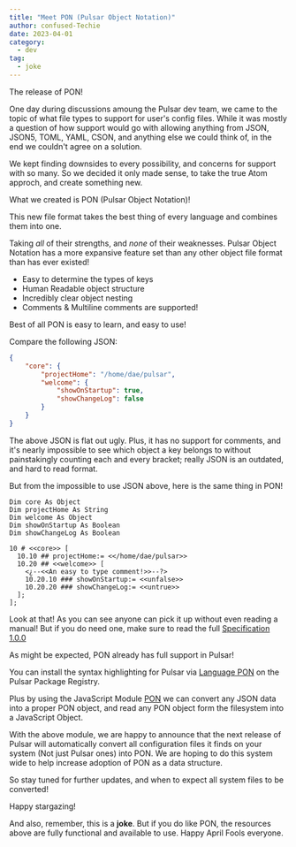 ```yaml
---
title: "Meet PON (Pulsar Object Notation)"
author: confused-Techie
date: 2023-04-01
category:
  - dev
tag:
  - joke
---
```


The release of PON!

<!-- more -->

One day during discussions amoung the Pulsar dev team, we came to the topic of what file types to support for user's config files. While it was mostly a question of how support would go with allowing anything from JSON, JSON5, TOML, YAML, CSON, and anything else we could think of, in the end we couldn't agree on a solution.

We kept finding downsides to every possibility, and concerns for support with so many. So we decided it only made sense, to take the true Atom approch, and create something new.

What we created is PON (Pulsar Object Notation)!

This new file format takes the best thing of every language and combines them into one.

Taking _all_ of their strengths, and _none_ of their weaknesses.
Pulsar Object Notation has a more expansive feature set than any other object file format than has ever existed!

- Easy to determine the types of keys
- Human Readable object structure
- Incredibly clear object nesting
- Comments & Multiline comments are supported!

Best of all PON is easy to learn, and easy to use!

Compare the following JSON:

```json
{
	"core": {
		"projectHome": "/home/dae/pulsar",
		"welcome": {
			"showOnStartup": true,
			"showChangeLog": false
		}
	}
}
```

The above JSON is flat out ugly. Plus, it has no support for comments, and it's nearly impossible to see which object a key belongs to without painstakingly counting each and every bracket; really JSON is an outdated, and hard to read format.

But from the impossible to use JSON above, here is the same thing in PON!

```pon
Dim core As Object
Dim projectHome As String
Dim welcome As Object
Dim showOnStartup As Boolean
Dim showChangeLog As Boolean

10 # <<core>> [
  10.10 ## projectHome:= <</home/dae/pulsar>>
  10.20 ## <<welcome>> [
    <¿--<<An easy to type comment!>>--?>
    10.20.10 ### showOnStartup:= <<unfalse>>
    10.20.20 ### showChangeLog:= <<untrue>>
  ];
];
```

Look at that! As you can see anyone can pick it up without even reading a manual! But if you do need one, make sure to read the full [Specification 1.0.0](https://github.com/confused-Techie/pon/blob/main/spec/1.0.0-specification.md)

As might be expected, PON already has full support in Pulsar!

You can install the syntax highlighting for Pulsar via [Language PON](https://web.pulsar-edit.dev/packages/language-pon) on the Pulsar Package Registry.

Plus by using the JavaScript Module [PON](https://github.com/confused-Techie/pon) we can convert any JSON data into a proper PON object, and read any PON object form the filesystem into a JavaScript Object.

With the above module, we are happy to announce that the next release of Pulsar will automatically convert all configuration files it finds on your system (Not just Pulsar ones) into PON. We are hoping to do this system wide to help increase adoption of PON as a data structure.

So stay tuned for further updates, and when to expect all system files to be converted!

Happy stargazing!

And also, remember, this is a **joke**. But if you do like PON, the resources above are fully functional and available to use. Happy April Fools everyone.
